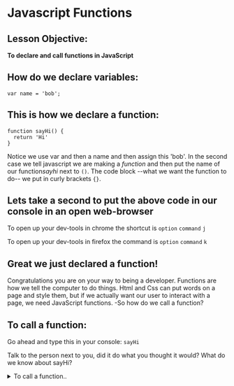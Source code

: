 # Javascript Functions

## Lesson Objective:
**To declare and call functions in JavaScript**

## How do we declare variables:
    var name = 'bob';
## This is how we declare a function:
    function sayHi() {
      return 'Hi'
    }
Notice we use var and then a name and then assign this 'bob'. In the second case we tell javascript we are making a *function* and then put the name of our function*sayhi* next to `()`. The code block  --what we want the function to do-- we put in curly brackets `{}`.
## Lets take a second to put the above code in our console in an open web-browser

To open up your dev-tools in chrome the shortcut is  `option` `command` `j`

To open up your dev-tools in firefox the command is `option` `command` `k`

## Great we just declared a function!
Congratulations you are on your way to being a developer. Functions are how we tell the computer to do things. Html and Css can put words on a page and style them, but if we actually want our user to interact with a page, we need JavaScript functions.
-So how do we call a function?

## To call a function:
Go ahead and type this in your console:
    `sayHi`

Talk to the person next to you, did it do what you thought it would? What do we know about sayHi?
<details>
  <summary>To call a function..</summary>
	
We need to go ahead and type these all important `( )`  in our code. So now type in `sayHi()` and see what we get
</details>
